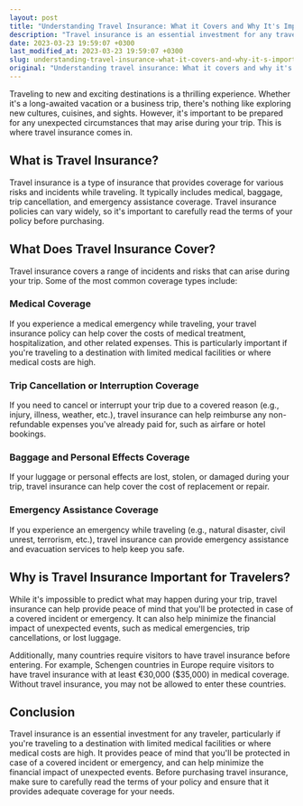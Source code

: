 ```yaml
---
layout: post
title: "Understanding Travel Insurance: What it Covers and Why It's Important for Travelers"
description: "Travel insurance is an essential investment for any traveler. This guide will help you understand what travel insurance covers and why it's important to have it for your journey."
date: 2023-03-23 19:59:07 +0300
last_modified_at: 2023-03-23 19:59:07 +0300
slug: understanding-travel-insurance-what-it-covers-and-why-it-s-important-for-travelers
original: "Understanding travel insurance: What it covers and why it's important for travelers."
---
```

Traveling to new and exciting destinations is a thrilling experience. Whether it's a long-awaited vacation or a business trip, there's nothing like exploring new cultures, cuisines, and sights. However, it's important to be prepared for any unexpected circumstances that may arise during your trip. This is where travel insurance comes in.

## What is Travel Insurance?

Travel insurance is a type of insurance that provides coverage for various risks and incidents while traveling. It typically includes medical, baggage, trip cancellation, and emergency assistance coverage. Travel insurance policies can vary widely, so it's important to carefully read the terms of your policy before purchasing.

## What Does Travel Insurance Cover?

Travel insurance covers a range of incidents and risks that can arise during your trip. Some of the most common coverage types include:

### Medical Coverage

If you experience a medical emergency while traveling, your travel insurance policy can help cover the costs of medical treatment, hospitalization, and other related expenses. This is particularly important if you're traveling to a destination with limited medical facilities or where medical costs are high.

### Trip Cancellation or Interruption Coverage

If you need to cancel or interrupt your trip due to a covered reason (e.g., injury, illness, weather, etc.), travel insurance can help reimburse any non-refundable expenses you've already paid for, such as airfare or hotel bookings.

### Baggage and Personal Effects Coverage

If your luggage or personal effects are lost, stolen, or damaged during your trip, travel insurance can help cover the cost of replacement or repair.

### Emergency Assistance Coverage

If you experience an emergency while traveling (e.g., natural disaster, civil unrest, terrorism, etc.), travel insurance can provide emergency assistance and evacuation services to help keep you safe.

## Why is Travel Insurance Important for Travelers?

While it's impossible to predict what may happen during your trip, travel insurance can help provide peace of mind that you'll be protected in case of a covered incident or emergency. It can also help minimize the financial impact of unexpected events, such as medical emergencies, trip cancellations, or lost luggage.

Additionally, many countries require visitors to have travel insurance before entering. For example, Schengen countries in Europe require visitors to have travel insurance with at least €30,000 ($35,000) in medical coverage. Without travel insurance, you may not be allowed to enter these countries.

## Conclusion

Travel insurance is an essential investment for any traveler, particularly if you're traveling to a destination with limited medical facilities or where medical costs are high. It provides peace of mind that you'll be protected in case of a covered incident or emergency, and can help minimize the financial impact of unexpected events. Before purchasing travel insurance, make sure to carefully read the terms of your policy and ensure that it provides adequate coverage for your needs.